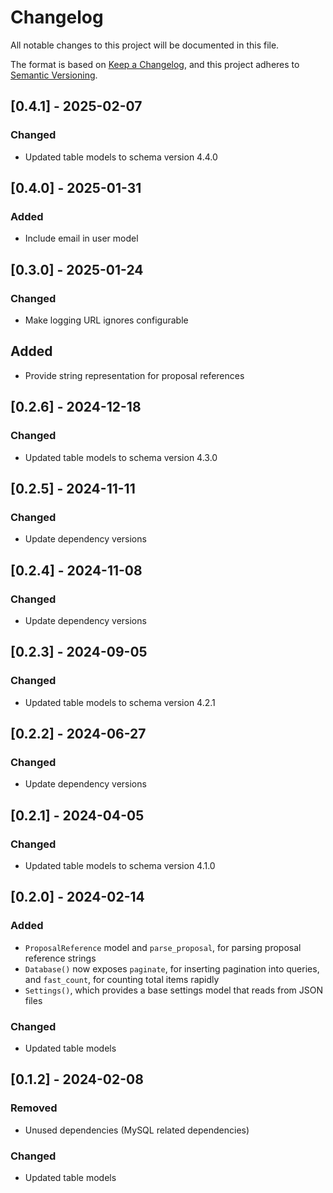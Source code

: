 # Changelog

All notable changes to this project will be documented in this file.

The format is based on [Keep a Changelog](https://keepachangelog.com/en/1.1.0/),
and this project adheres to [Semantic Versioning](https://semver.org/spec/v2.0.0.html).

## [0.4.1] - 2025-02-07

### Changed

- Updated table models to schema version 4.4.0

## [0.4.0] - 2025-01-31

### Added

- Include email in user model

## [0.3.0] - 2025-01-24

### Changed

- Make logging URL ignores configurable

## Added

- Provide string representation for proposal references

## [0.2.6] - 2024-12-18

### Changed

- Updated table models to schema version 4.3.0

## [0.2.5] - 2024-11-11

### Changed

- Update dependency versions

## [0.2.4] - 2024-11-08

### Changed

- Update dependency versions

## [0.2.3] - 2024-09-05

### Changed

- Updated table models to schema version 4.2.1

## [0.2.2] - 2024-06-27

### Changed

- Update dependency versions

## [0.2.1] - 2024-04-05

### Changed

- Updated table models to schema version 4.1.0

## [0.2.0] - 2024-02-14

### Added

- `ProposalReference` model and `parse_proposal`, for parsing proposal reference strings
- `Database()` now exposes `paginate`, for inserting pagination into queries, and `fast_count`, for counting total items rapidly
- `Settings()`, which provides a base settings model that reads from JSON files

### Changed

- Updated table models

## [0.1.2] - 2024-02-08

### Removed

- Unused dependencies (MySQL related dependencies)

### Changed

- Updated table models
